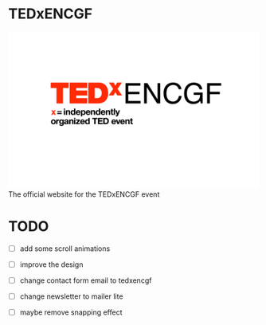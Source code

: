 # TEDxENCGF
!['tedxencgf logo'](public/assets/logo-bg.png)
The official website for the TEDxENCGF event


# TODO 

- [ ] add some scroll animations
- [ ] improve the design
- [ ] change contact form email to tedxencgf
- [ ] change newsletter to mailer lite
- [ ] maybe remove snapping effect



<!--  Hi, Everyone.

I’m happy to share that I have joined the team at #TEDxENCGF as a #webdeveloper where i'm working on the official website for this exciting event !

#tedx #webdevelopment -->

<!-- TODO -->
<!-- sponsor carousel animation -->
<!-- some scrolling animations -->